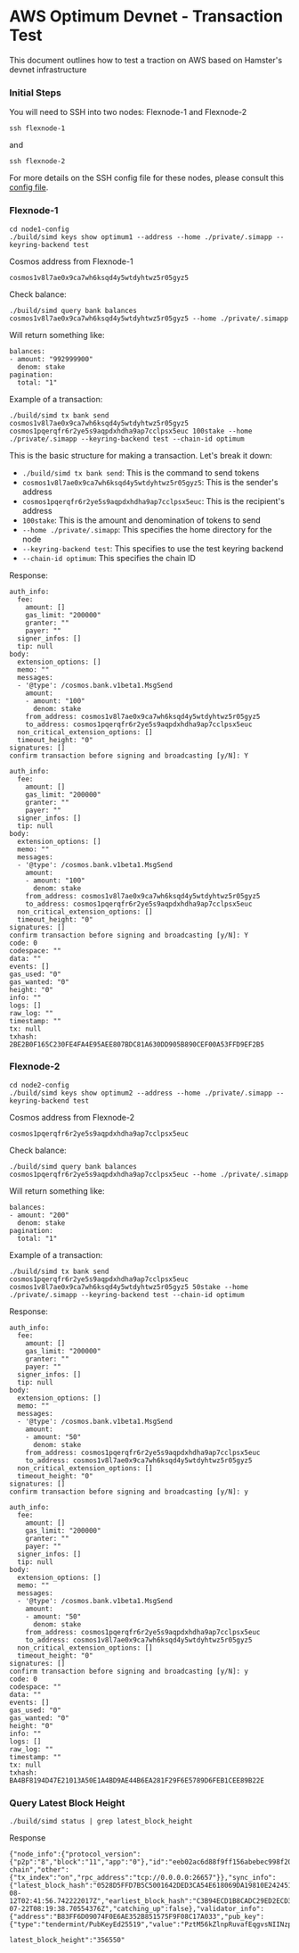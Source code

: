# AWS Optimum Devnet - Transaction Test

This document outlines how to test a traction on AWS based on Hamster's devnet infrastructure

### Initial Steps

You will need to SSH into two nodes: Flexnode-1 and Flexnode-2 

```
ssh flexnode-1
```

and 

```
ssh flexnode-2
```

For more details on the SSH config file for these nodes, please consult this [config file](https://github.com/optimumda/optimum-dotfiles/blob/master/config).


### Flexnode-1

```
cd node1-config
./build/simd keys show optimum1 --address --home ./private/.simapp --keyring-backend test
```

Cosmos address from Flexnode-1

```
cosmos1v8l7ae0x9ca7wh6ksqd4y5wtdyhtwz5r05gyz5
```

Check balance:

```
./build/simd query bank balances cosmos1v8l7ae0x9ca7wh6ksqd4y5wtdyhtwz5r05gyz5 --home ./private/.simapp
```

Will return something like:

```
balances:
- amount: "992999900"
  denom: stake
pagination:
  total: "1"
```

Example of a transaction:

```
./build/simd tx bank send cosmos1v8l7ae0x9ca7wh6ksqd4y5wtdyhtwz5r05gyz5 cosmos1pqerqfr6r2ye5s9aqpdxhdha9ap7cclpsx5euc 100stake --home ./private/.simapp --keyring-backend test --chain-id optimum
```

This is the basic structure for making a transaction. Let's break it down:

- `./build/simd tx bank send`: This is the command to send tokens
- `cosmos1v8l7ae0x9ca7wh6ksqd4y5wtdyhtwz5r05gyz5`: This is the sender's address
- `cosmos1pqerqfr6r2ye5s9aqpdxhdha9ap7cclpsx5euc`: This is the recipient's address
- `100stake`: This is the amount and denomination of tokens to send
- `--home ./private/.simapp`: This specifies the home directory for the node
- `--keyring-backend test`: This specifies to use the test keyring backend
- `--chain-id optimum`: This specifies the chain ID

Response:

```
auth_info:
  fee:
    amount: []
    gas_limit: "200000"
    granter: ""
    payer: ""
  signer_infos: []
  tip: null
body:
  extension_options: []
  memo: ""
  messages:
  - '@type': /cosmos.bank.v1beta1.MsgSend
    amount:
    - amount: "100"
      denom: stake
    from_address: cosmos1v8l7ae0x9ca7wh6ksqd4y5wtdyhtwz5r05gyz5
    to_address: cosmos1pqerqfr6r2ye5s9aqpdxhdha9ap7cclpsx5euc
  non_critical_extension_options: []
  timeout_height: "0"
signatures: []
confirm transaction before signing and broadcasting [y/N]: Y

```

```
auth_info:
  fee:
    amount: []
    gas_limit: "200000"
    granter: ""
    payer: ""
  signer_infos: []
  tip: null
body:
  extension_options: []
  memo: ""
  messages:
  - '@type': /cosmos.bank.v1beta1.MsgSend
    amount:
    - amount: "100"
      denom: stake
    from_address: cosmos1v8l7ae0x9ca7wh6ksqd4y5wtdyhtwz5r05gyz5
    to_address: cosmos1pqerqfr6r2ye5s9aqpdxhdha9ap7cclpsx5euc
  non_critical_extension_options: []
  timeout_height: "0"
signatures: []
confirm transaction before signing and broadcasting [y/N]: Y
code: 0
codespace: ""
data: ""
events: []
gas_used: "0"
gas_wanted: "0"
height: "0"
info: ""
logs: []
raw_log: ""
timestamp: ""
tx: null
txhash: 2BE2B0F165C230FE4FA4E95AEE807BDC81A630DD905B890CEF00A53FFD9EF2B5
```

### Flexnode-2

```
cd node2-config
./build/simd keys show optimum2 --address --home ./private/.simapp --keyring-backend test
```

Cosmos address from Flexnode-2

```
cosmos1pqerqfr6r2ye5s9aqpdxhdha9ap7cclpsx5euc
```

Check balance:

```
./build/simd query bank balances cosmos1pqerqfr6r2ye5s9aqpdxhdha9ap7cclpsx5euc --home ./private/.simapp
```

Will return something like:

```
balances:
- amount: "200"
  denom: stake
pagination:
  total: "1"
```

Example of a transaction:

```
./build/simd tx bank send cosmos1pqerqfr6r2ye5s9aqpdxhdha9ap7cclpsx5euc cosmos1v8l7ae0x9ca7wh6ksqd4y5wtdyhtwz5r05gyz5 50stake --home ./private/.simapp --keyring-backend test --chain-id optimum
```

Response:

```
auth_info:
  fee:
    amount: []
    gas_limit: "200000"
    granter: ""
    payer: ""
  signer_infos: []
  tip: null
body:
  extension_options: []
  memo: ""
  messages:
  - '@type': /cosmos.bank.v1beta1.MsgSend
    amount:
    - amount: "50"
      denom: stake
    from_address: cosmos1pqerqfr6r2ye5s9aqpdxhdha9ap7cclpsx5euc
    to_address: cosmos1v8l7ae0x9ca7wh6ksqd4y5wtdyhtwz5r05gyz5
  non_critical_extension_options: []
  timeout_height: "0"
signatures: []
confirm transaction before signing and broadcasting [y/N]: y
```

```
auth_info:
  fee:
    amount: []
    gas_limit: "200000"
    granter: ""
    payer: ""
  signer_infos: []
  tip: null
body:
  extension_options: []
  memo: ""
  messages:
  - '@type': /cosmos.bank.v1beta1.MsgSend
    amount:
    - amount: "50"
      denom: stake
    from_address: cosmos1pqerqfr6r2ye5s9aqpdxhdha9ap7cclpsx5euc
    to_address: cosmos1v8l7ae0x9ca7wh6ksqd4y5wtdyhtwz5r05gyz5
  non_critical_extension_options: []
  timeout_height: "0"
signatures: []
confirm transaction before signing and broadcasting [y/N]: y
code: 0
codespace: ""
data: ""
events: []
gas_used: "0"
gas_wanted: "0"
height: "0"
info: ""
logs: []
raw_log: ""
timestamp: ""
tx: null
txhash: BA4BF8194D47E21013A50E1A4BD9AE44B6EA281F29F6E5789D6FEB1CEE89B22E
```

### Query Latest Block Height

```
./build/simd status | grep latest_block_height
```

Response

```
{"node_info":{"protocol_version":{"p2p":"8","block":"11","app":"0"},"id":"eeb02ac6d88f9ff156abebec998f202a6d642cc1","listen_addr":"tcp://0.0.0.0:26656","network":"optimum","version":"0.38.9","channels":"40202122233038606100","moniker":"optimum-chain","other":{"tx_index":"on","rpc_address":"tcp://0.0.0.0:26657"}},"sync_info":{"latest_block_hash":"0528D5FFD7B5C5001642DED3CA54E618069DA19810E242451F3919B6413AF31F","latest_app_hash":"285FD8B05DB6E807FCF7DDE230232641797E85EA1375B49DDF00D805689C9A5B","latest_block_height":"356550","latest_block_time":"2024-08-12T02:41:56.742222017Z","earliest_block_hash":"C3B94ECD1B8CADC29ED2ECD3AF2D24AD9C26C73A973EDC15DC4E50B600B168B6","earliest_app_hash":"E3B0C44298FC1C149AFBF4C8996FB92427AE41E4649B934CA495991B7852B855","earliest_block_height":"1","earliest_block_time":"2024-07-22T08:19:38.70554376Z","catching_up":false},"validator_info":{"address":"B83FF6D09074F0E6AE352B851575F9F08C17A033","pub_key":{"type":"tendermint/PubKeyEd25519","value":"PztM56kZlnpRuvafEqgvsNIINzpZIK6Pv5cqoSjmCnI="},"voting_power":"7"}}
```

```
latest_block_height":"356550"
```

